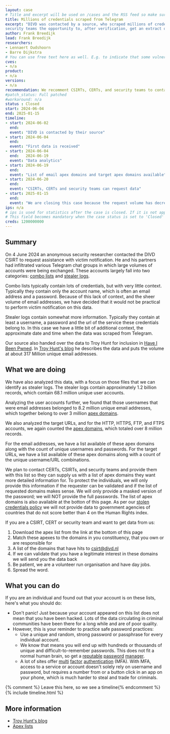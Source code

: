 ```yaml
---
layout: case
# Title and excerpt will be used on /cases and the RSS feed so make sure they reflect the case well
title: Millions of credentials scraped from Telegram
excerpt: "DIVD was contacted by a source, who scraped millions of credentials from Telegram. DIVD is offering fellow CSIRTs, CERTs, and
security teams the opportunity to, after verification, get an extract of the data pertaining to their domains."
author: Frank Breedijk
lead: Frank Breedijk
researchers:
- Lennaert Oudshoorn
- Barre Dijkstra
# You can use free text here as well. E.g. to indicate that some vulnerabilities don't have CVEs assigned (yet).
cves:
- n/a
product: 
- n/a
versions: 
- n/a
recommendation: We recomment CSIRTs, CERTs, and security teams to contact us, to get a list of domains found. After verfication they can get get more detailed data for the domains applicable to their constituancy.
#patch_status: Full patched
#workaround: n/a
status : Closed
start: 2024-06-04
end: 2025-01-15
timeline:
- start: 2024-06-02
  end:
  event: "DIVD is contacted by their source"
- start: 2024-06-04
  end:
  event: "First data is received"
- start: 2024-06-04
  end:   2024-06-19
  event: "Data analytics"
- start: 2024-06-19
  end:
  event: "List of email apex domains and target apex domains available"
- start: 2024-06-20
  end:
  event: "CSIRTs, CERTs and security teams can request data"
- start: 2025-01-15
  end:
  event: "We are closing this case because the request volume has decreased. We understand the importance for CSIRTs, CERTs and security teams to request their data when they stumble upon this case file. It is still possible to request data, until further notice, by following the procedure in our case file."
ips: n/a
# ips is used for statistics after the case is closed. If it is not applicable, you can set IPs to n/a (e.g. stolen credentials)
# This field becomes mandatory when the case status is set to 'Closed'
creds: 1200000000
---
```

## Summary

On 4 June 2024 an anonymous security researcher contacted the DIVD CSIRT to request assistance with victim notification. He and his partners had infiltrated various Telegram chat groups in which large volumes of accounts were being exchanged. These accounts largely fall into two categories: [combo lists](https://scirge.com/glossary/combo-list) and [stealer logs](https://www.darkowl.com/blog-content/what-are-stealer-logs/).

Combo lists typically contain lots of credentials, but with very little context. Typically they contain only the account name, which is often an email address and a password. Because of this lack of context, and the sheer volume of email addresses, we have decided that it would not be practical to perform victim notification on this data.

Stealer logs contain somewhat more information. Typically they contain at least a username, a password and the url of the service these credentials belong to. In this case we have a little bit of additional context, the approximate date and time when the data was scraped from Telegram.

Our source also handed over the data to Troy Hunt for inclusion in [Have I Been Pwned](https://haveibeenpwned.com/). In [Troy Hunt's blog](https://www.troyhunt.com/telegram-combolists-and-361m-email-addresses/) he describes the data and puts the volume at about 317 Million unique email addresses.

## What we are doing

We have also analyzed this data, with a focus on those files that we can identify as stealer logs. The stealer logs contain approximately 1.2 billion records, which contain 68.1 million unique user accounts.

Analyzing the user accounts further, we found that those usernames that were email addresses belonged to 8.2 million unique email addresses, which together belong to over 3 million [apex domains](https://www.ans.co.uk/docs/domains/safedns/apexdomain/).

We also analyzed the target URLs, and for the HTTP, HTTPS, FTP, and FTPS accounts, we again counted the [apex domains](https://www.ans.co.uk/docs/domains/safedns/apexdomain/), which totaled over 8 million records.

For the email addresses, we have a list available of these apex domains along with the count of unique usernames and passwords. For the target URLs, we have a list available of these apex domains along with a count of the unique username/URL combinations.

We plan to contact CERTs, CSIRTs, and security teams and provide them with this list so they can supply us with a list of apex domains they want more detailed information for. To protect the individuals, we will only provide this information if the requester can be validated and if the list of requested domains makes sense. We will only provide a masked version of the password; we will NOT provide the full passwords. The list of apex domains is also available at the botton of this page. As per our [stolen credentials policy](/credentials/) we will not provide data to government agencies of countries that do not score better than 4 on the Human Rights index.

If you are a CSIRT, CERT or security team and want to get data from us:
1. Download the apex list from the link at the bottom of this page
2. Match these apexes to the domains in you constituency, that you own or are responsible for
3. A list of the domains that have hits to csirt@divd.nl
4. If we can validate that you have a legitimate interest in these domains we will send you the data back
5. Be patient, we are a volunteer run organisation and have day jobs.
6. Spread the word.


## What you can do

If you are an individual and found out that your account is on these lists, here's what you should do:
* Don't panic! Just because your account appeared on this list does not mean that you have been hacked. Lots of the data circulating in criminal communities have been there for a long while and are of poor quality.
* However, this is your reminder to practice safe password practices:
  - Use a unique and random, strong password or passphrase for every individual account.
  - We know that means you will end up with hundreds or thousands of unique and difficult-to-remember passwords. This does not fit a normal human brain, so get a [reputable](https://www.techradar.com/best/password-manager) [password](https://www.pcmag.com/picks/the-best-password-managers) [manager](https://www.tomsguide.com/us/best-password-managers,review-3785.html).
  - A lot of sites offer [multi](https://ssd.eff.org/module/how-enable-two-factor-authentication) [factor](https://www.cisa.gov/secure-our-world/turn-mfa) [authentication](https://letmegooglethat.com/?q=How+do+I+enable+mfa+for+%5Byour+service+here%5D) (MFA). With MFA, access to a service or account doesn't solely rely on username and password, but requires a number from or a button click in an app on your phone, which is much harder to steal and trade for criminals.


{% comment %}  Leave this here, so we see a timeline{% endcomment %}
{% include timeline.html %}


## More information
* [Troy Hunt's blog](https://www.troyhunt.com/telegram-combolists-and-361m-email-addresses/)
* [Apex lists](/downloads/DIVD-2024-00022/data.tgz)
